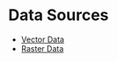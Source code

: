 # Data Sources 
  - [Vector Data](usermanual/datasources/vector/index.md)
  - [Raster Data](usermanual/datasources/raster/index.md)

